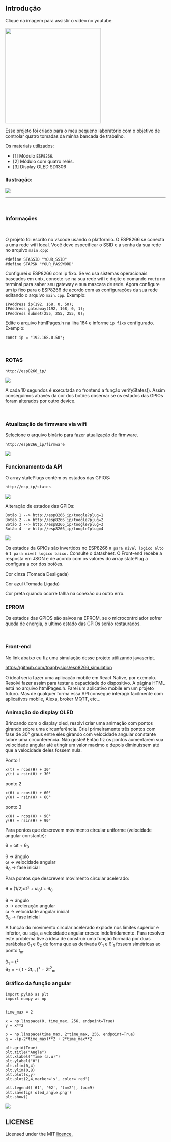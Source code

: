 ## Introdução

Clique na imagem para assistir o vídeo no youtube:

<a href="https://www.youtube.com/watch?v=nxtQYYUIfYE" target="_blank"><img width=300px src="./imagens/oled.jpeg"/></a>

Esse projeto foi criado para o meu pequeno laboratório com o objetivo 
de controlar quatro tomadas da minha bancada de trabalho. 

Os materiais utilizados:

- [1] Módulo `ESP8266`.
- [2] Módulo com quatro relés.
- [3] Display OLED SD1306

### Ilustração:

<img src="./imagens/schema.jpg"/>

<br/>
<hr/>
<br/>

### Informações

<br/>

 O projeto foi escrito no vscode usando o platformio. O ESP8266 se conecta a uma rede wifi local. Você deve especificar o SSID e a senha da sua rede no arquivo `main.cpp`:

```
#define STASSID "YOUR_SSID"
#define STAPSK "YOUR_PASSWORD"
```

Configurei o ESP8266 com ip fixo. Se vc usa sistemas operacionais baseados em unix, conecte-se na sua rede wifi e digite o comando `route` no terminal para saber seu gateway e sua mascara de rede.
Agora configure um ip fixo para o ESP8266 de acordo com as configurações da sua rede editando o arquivo `main.cpp`. Exemplo:

```
IPAddress ip(192, 168, 0, 50);  
IPAddress gateaway(192, 168, 0, 1); 
IPAddress subnet(255, 255, 255, 0); 
```

Edite o arquivo htmlPages.h na liha 164 e informe `ip fixo` configurado. Exemplo:

```
const ip = "192.168.0.50";
```
<br/>

### ROTAS

`http://esp8266_ip/`

<img src="./imagens/principal.png"/>

A cada 10 segundos é executada no frontend a função verifyStates(). Assim conseguimos através da cor dos botões observar se os estados das GPIOs foram alterados por outro device.

<br/>

### Atualização de firmware via wifi

Selecione o arquivo binário para fazer atualização de firmware.

`http://esp8266_ip/firmware`

<img src="./imagens/firmware.png"/>

<br/>

### Funcionamento da API

O array statePlugs contém os estados das GPIOS:
```
http://esp_ip/states
```
<img src="./imagens/states.png">

Alteração de estados das GPIOs:
```
Botão 1 --> http://esp8266_ip/toogle?plug=1
Botão 2 --> http://esp8266_ip/toogle?plug=2
Botão 3 --> http://esp8266_ip/toogle?plug=3
Botão 4 --> http://esp8266_ip/toogle?plug=4
```
<img src="./imagens/toogle.png">

Os estados da GPIOs são invertidos no ESP8266 `0 para nivel logico alto` e `1 para nivel logico baixo.` Consulte o datasheet. O Front-end recebe a resposta em JSON e de acordo com os valores do array
statePlug a configura a cor dos botões.

Cor cinza (Tomada Desligada)

Cor azul  (Tomada Ligada)

Cor preta quando ocorre falha na conexão ou outro erro. 

### EPROM

Os estados das GPIOS são salvos na EPROM, se o microcontrolador sofrer queda de energia, o ultimo estado
das GPIOs serão restaurados.

<br/>

### Front-end 

 No link abaixo eu fiz uma simulação desse projeto utilizando javascript.
 
 https://github.com/tpaphysics/esp8266_simulation 
 
 
 O ideal seria fazer uma aplicação mobile em React Native, por exemplo. Resolvi fazer assim para testar a capacidade do dispositivo. A página HTML está no arquivo htmlPages.h. Farei um aplicativo mobile em um projeto futuro. Mas de qualquer forma essa API consegue interagir facilmente com aplicativos mobile, Alexa, broker MQTT, etc... 

### Animação do display OLED

Brincando com o display oled, resolvi criar uma animação com pontos girando sobre uma circunferência.
Criei primeiramente três pontos com fase de 30° graus entre eles girando com velocidade angular constante sobre uma circunferencia. Não gostei! Então fiz os pontos aumentarem sua velocidade angular até atingir um valor maximo e depois diminuissem até que a velocidade deles fossem nula. 

Ponto 1
```
x(t) = rcos(θ) + 30°
y(t) = rsin(θ) + 30°
```

ponto 2
```
x(θ) = rcos(θ) + 60°
y(θ) = rsin(θ) + 60°
```

ponto 3
```
x(θ) = rcos(θ) + 90°
y(θ) = rsin(θ) + 90°
```

Para pontos que descrevem movimento circular uniforme (velocidade angular constante):

θ = ωt +  θ<sub>0</sub> 
<br/>

θ -> ângulo 
<br/>
ω -> velocidade angular 
<br/>
θ<sub>0</sub> -> fase inicial


Para pontos que descrevem movimento circular acelerado:

θ =  	(1/2)αt² + ω<sub>0</sub>t + θ<sub>0</sub>  
<br/>
θ -> ângulo 
<br/>
α -> aceleração angular 
<br/>
ω -> velocidade angular inicial 
<br/>
θ<sub>0</sub> -> fase inicial

A função do movimento circular acelerado explode nos limites superior e inferior, ou seja, a velocidade angular cresce indefinidamente. Para resolver este problema tive a ideia de construir uma função formada por duas parábolas θ<sub>1</sub> e θ<sub>2</sub> de forma que as derivada θ´<sub>1</sub> e θ´<sub>1</sub> fossem simétricas ao ponto t<sub>m</sub>.

θ<sub>1</sub> = t²
<br/>
θ<sub>2</sub> = - ( t - 2t<sub>m</sub> )² + 2t<sup>2</sup><sub>m</sub>
<br/>
 
### Gráfico da função angular

```
import pylab as plt
import numpy as np


time_max = 2 

x = np.linspace(0, time_max, 256, endpoint=True)
y = x**2

p = np.linspace(time_max, 2*time_max, 256, endpoint=True)
q = -(p-2*time_max)**2 + 2*time_max**2

plt.grid(True)
plt.title("Angle")
plt.xlabel("Time (a.u)")
plt.ylabel("θ")
plt.xlim(0,4)
plt.ylim(0,8)
plt.plot(x,y)
plt.plot(2,4,marker='s', color='red')

plt.legend(['θ1', 'θ2', 'tm=2'], loc=9)
plt.savefig('oled_angle.png')
plt.show()
```
<img src="./imagens/oled_angle.png"/>

## LICENSE

Licensed under the MIT [licence.](./LICENSE)






























